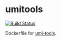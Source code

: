 umitools
========

[![Build Status](https://travis-ci.org/ddiez/umitools.svg?branch=master)](https://travis-ci.org/ddiez/umitools)

Dockerfile for [umi-tools](https://github.com/CGATOxford/UMI-tools).
